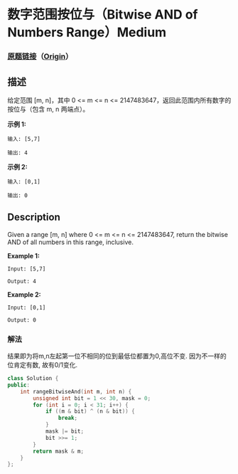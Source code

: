 # 数字范围按位与（Bitwise AND of Numbers Range）Medium
### [原题链接](https://leetcode-cn.com/problems/bitwise-and-of-numbers-range)（[Origin](https://leetcode.com/problems/bitwise-and-of-numbers-range)）
## 描述
给定范围 [m, n]，其中 0 <= m <= n <= 2147483647，返回此范围内所有数字的按位与（包含 m, n 两端点）。

**示例 1:**
```
输入: [5,7]

输出: 4
```

**示例 2:**
```
输入: [0,1]

输出: 0
```

## Description
Given a range [m, n] where 0 <= m <= n <= 2147483647, return the bitwise AND of all numbers in this range, inclusive.

**Example 1:**
```
Input: [5,7]

Output: 4
```


**Example 2:**
```
Input: [0,1]

Output: 0
```

### 解法
结果即为将m,n左起第一位不相同的位到最低位都置为0,高位不变. 因为不一样的位肯定有数, 故有0/1变化.
```c++
class Solution {
public:
    int rangeBitwiseAnd(int m, int n) {
        unsigned int bit = 1 << 30, mask = 0;
        for (int i = 0; i < 31; i++) {
            if ((m & bit) ^ (n & bit)) {
                break;    
            }
            mask |= bit;
            bit >>= 1;
        }
        return mask & m;
    }
};
```